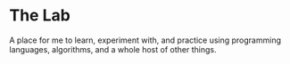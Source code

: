 # The Lab

A place for me to learn, experiment with, and practice using programming languages, algorithms, and a whole host of other things.
